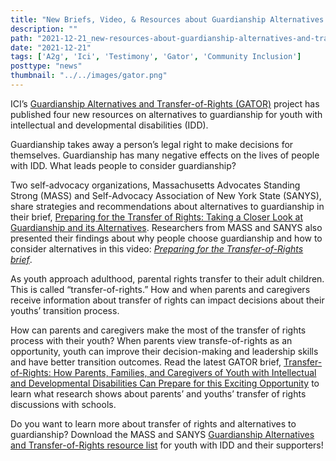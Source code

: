 ```yaml
---
title: "New Briefs, Video, & Resources about Guardianship Alternatives and Transfer-of-Rights"
description: ""
path: "2021-12-21_new-resources-about-guardianship-alternatives-and-transfer-of-rights.md"
date: "2021-12-21"
tags: ['A2g', 'Ici', 'Testimony', 'Gator', 'Community Inclusion']
posttype: "news"
thumbnail: "../../images/gator.png"
---
```


ICI’s [Guardianship Alternatives and Transfer-of-Rights (GATOR)](https://gator.communityinclusion.org/) project has published four new resources on alternatives to guardianship for youth with intellectual and developmental disabilities (IDD).

Guardianship takes away a person’s legal right to make decisions for themselves. Guardianship has many negative effects on the lives of people with IDD. What leads people to consider guardianship?

Two self-advocacy organizations, Massachusetts Advocates Standing Strong (MASS) and Self-Advocacy Association of New York State (SANYS), share strategies and recommendations about alternatives to guardianship in their brief, [Preparing for the Transfer of Rights: Taking a Closer Look at Guardianship and its Alternatives](https://gator.communityinclusion.org/uploads/gator_2_f_remediated.pdf). Researchers from MASS and SANYS also presented their findings about why people choose guardianship and how to consider alternatives in this video: [_Preparing for the Transfer-of-Rights brief_](https://icimedia.wistia.com/medias/2ynfa0k2lh).

As youth approach adulthood, parental rights transfer to their adult children. This is called “transfer-of-rights.” How and when parents and caregivers receive information about transfer of rights can impact decisions about their youths’ transition process.

How can parents and caregivers make the most of the transfer of rights process with their youth? When parents view transfe-of-rights as an opportunity, youth can improve their decision-making and leadership skills and have better transition outcomes. Read the latest GATOR brief, [Transfer-of-Rights: How Parents, Families, and Caregivers of Youth with Intellectual and Developmental Disabilities Can Prepare for this Exciting Opportunity](https://gator.communityinclusion.org/uploads/gator_brief_remediated.pdf) to learn what research shows about parents’ and youths’ transfer of rights discussions with schools.

Do you want to learn more about transfer of rights and alternatives to guardianship? Download the MASS and SANYS [Guardianship Alternatives and Transfer-of-Rights resource list](https://gator.communityinclusion.org/uploads/gator-resource-list_remediated.pdf) for youth with IDD and their supporters!